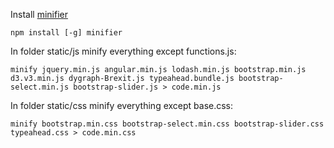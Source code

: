 
Install [minifier](https://www.npmjs.com/package/minifier)

```
npm install [-g] minifier
```

In folder static/js minify everything except functions.js:

```
minify jquery.min.js angular.min.js lodash.min.js bootstrap.min.js d3.v3.min.js dygraph-Brexit.js typeahead.bundle.js bootstrap-select.min.js bootstrap-slider.js > code.min.js
```

In folder static/css minify everything except base.css:

```
minify bootstrap.min.css bootstrap-select.min.css bootstrap-slider.css typeahead.css > code.min.css
```


